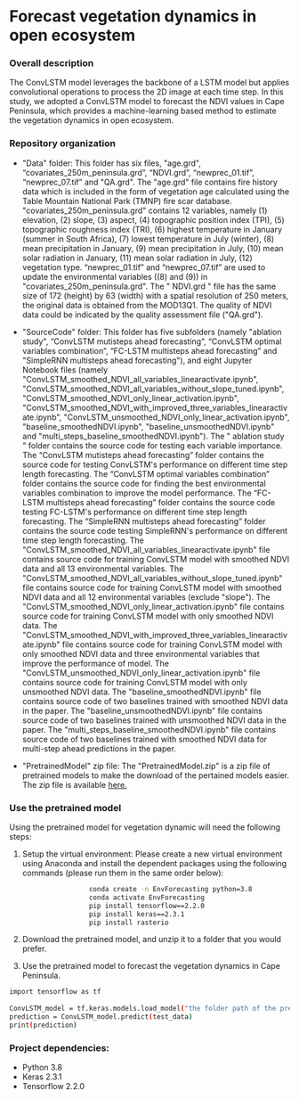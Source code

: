 # Forecast vegetation dynamics in open ecosystem

### Overall description
The ConvLSTM model leverages the backbone of a LSTM model but applies convolutional operations to process the 2D image at each time step. In this study, we adopted a ConvLSTM model to forecast the NDVI values in Cape Peninsula, which provides a machine-learning based method to estimate the vegetation dynamics in open ecosystem. 

### Repository organization

* "Data" folder: This folder has six files, "age.grd", “covariates_250m_peninsula.grd”, “NDVI.grd”, “newprec_01.tif”, “newprec_07.tif” and "QA.grd". The "age.grd" file contains fire history data which is included in the form of vegetation age calculated using the Table Mountain National Park (TMNP) fire scar database. "covariates_250m_peninsula.grd" contains 12 variables, namely (1) elevation, (2) slope, (3) aspect, (4) topographic position index (TPI), (5) topographic roughness index (TRI), (6) highest temperature in January (summer in South Africa), (7) lowest temperature in July (winter), (8) mean precipitation in January, (9) mean precipitation in July, (10) mean solar radiation in January, (11) mean solar radiation in July, (12) vegetation type. “newprec_01.tif” and “newprec_07.tif” are used to update the environmental variables ((8) and (9)) in "covariates_250m_peninsula.grd". The " NDVI.grd " file has the same size of 172 (height) by 63 (width) with a spatial resolution of 250 meters, the original data is obtained from the MOD13Q1. The quality of NDVI data could be indicated by the quality assessment file ("QA.grd").

* "SourceCode" folder: This folder has five subfolders (namely "ablation study", “ConvLSTM mutisteps ahead forecasting”, “ConvLSTM optimal variables combination”, “FC-LSTM multisteps ahead forecasting” and "SimpleRNN multisteps ahead forecasting"), and eight Jupyter Notebook files (namely "ConvLSTM_smoothed_NDVI_all_variables_linearactivate.ipynb", "ConvLSTM_smoothed_NDVI_all_variables_without_slope_tuned.ipynb", "ConvLSTM_smoothed_NDVI_only_linear_activation.ipynb", "ConvLSTM_smoothed_NDVI_with_improved_three_variables_linearactivate.ipynb", "ConvLSTM_unsmoothed_NDVI_only_linear_activation.ipynb", "baseline_smoothedNDVI.ipynb", "baseline_unsmoothedNDVI.ipynb" and "multi_steps_baseline_smoothedNDVI.ipynb"). The " ablation study " folder contains the source code for testing each variable importance. The “ConvLSTM mutisteps ahead forecasting” folder contains the source code for testing ConvLSTM's performance on different time step length forecasting. The “ConvLSTM optimal variables combination” folder contains the source code for finding the best environmental variables combination to improve the model performance. The “FC-LSTM multisteps ahead forecasting” folder contains the source code testing FC-LSTM's performance on different time step length forecasting. The “SimpleRNN multisteps ahead forecasting” folder contains the source code testing SimpleRNN's performance on different time step length forecasting. The "ConvLSTM_smoothed_NDVI_all_variables_linearactivate.ipynb" file contains source code for training ConvLSTM model with smoothed NDVI data and all 13 environmental variables. The "ConvLSTM_smoothed_NDVI_all_variables_without_slope_tuned.ipynb" file contains source code for training ConvLSTM model with smoothed NDVI data and all 12 environmental variables (exclude "slope"). The "ConvLSTM_smoothed_NDVI_only_linear_activation.ipynb" file contains source code for training ConvLSTM model with only smoothed NDVI data. The "ConvLSTM_smoothed_NDVI_with_improved_three_variables_linearactivate.ipynb" file contains source code for training ConvLSTM model with only smoothed NDVI data and three environmental variables that improve the performance of model. The "ConvLSTM_unsmoothed_NDVI_only_linear_activation.ipynb" file contains source code for training ConvLSTM model with only unsmoothed NDVI data. The "baseline_smoothedNDVI.ipynb" file contains source code of two baselines trained with smoothed NDVI data in the paper. The "baseline_unsmoothedNDVI.ipynb" file contains source code of two baselines trained with unsmoothed NDVI data in the paper. The "multi_steps_baseline_smoothedNDVI.ipynb" file contains source code of two baselines trained with smoothed NDVI data for multi-step ahead predictions in the paper.

* "PretrainedModel" zip file: The "PretrainedModel.zip" is a zip file of pretrained models to make the download of the pertained models easier. The zip file is available [here.](https://geoai.geog.buffalo.edu/VariousResources/PretrainedModel.zip)

### Use the pretrained model 

Using the pretrained model for vegetation dynamic will need the following steps:

1. Setup the virtual environment: Please create a new virtual environment using Anaconda and install the dependent packages using the following commands (please run them in the same order below):
 ```bash
                     conda create -n EnvForecasting python=3.8
                     conda activate EnvForecasting
                     pip install tensorflow==2.2.0
                     pip install keras==2.3.1
                     pip install rasterio
 ```
2. Download the pretrained model, and unzip it to a folder that you would prefer.

3. Use the pretrained model to forecast the vegetation dynamics in Cape Peninsula.
 ```bash
import tensorflow as tf
    
ConvLSTM_model = tf.keras.models.load_model("the folder path of the pretrained model")
prediction = ConvLSTM_model.predict(test_data)
print(prediction)
 ```


### Project dependencies:
* Python 3.8
* Keras 2.3.1
* Tensorflow 2.2.0
